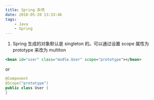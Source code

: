 ```yaml
---
title: Spring 杂项
date: 2018-05-20 13:33:46
tags:
    - Java
    - Spring
---
```

1. Spring 生成的对象默认是 singleton 的。可以通过设置 scope 属性为 prototype 来改为 multiton
```xml
<bean id="user" class="modle.User" scope="prototype"></bean>
```
or
```java
@Component
@Scope("prototype")
public class User {
}
```

